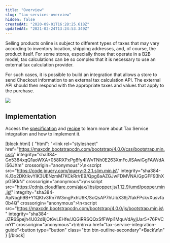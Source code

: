 ```yaml
---
title: "Overview"
slug: "tax-services-overview"
hidden: false
createdAt: "2020-09-01T16:28:25.618Z"
updatedAt: "2021-02-24T13:24:53.349Z"
---
```

Selling products online is subject to different types of taxes that may vary according to inventory location, shipping addresses, and, of course, the product itself. For some stores, especially those that operate in a  B2B model, tax calculations can be so complex that it is necessary to use an external tax calculation provider.

For such cases, it is possible to build an integration that allows a store to send Checkout information to an external tax calculation API. The external API should then respond with the appropriate taxes and values that apply to the purchase.

<img src="https://raw.githubusercontent.com/vtexdocs/dev-portal-content/main/images/tax-services-overview-0.svg"/>

## Implementation

Access the [specification](https://developers.vtex.com/docs/guides/tax-services-specification) and [recipe](https://developers.vtex.com/docs/guides/tax-services-recipe) to learn more about Tax Service integration and how to implement it.

[block:html]
{
  "html": "<link rel=\"stylesheet\" href=\"https://maxcdn.bootstrapcdn.com/bootstrap/4.0.0/css/bootstrap.min.css\" integrity=\"sha384-Gn5384xqQ1aoWXA+058RXPxPg6fy4IWvTNh0E263XmFcJlSAwiGgFAW/dAiS6JXm\" crossorigin=\"anonymous\">\n<script src=\"https://code.jquery.com/jquery-3.2.1.slim.min.js\" integrity=\"sha384-KJ3o2DKtIkvYIK3UENzmM7KCkRr/rE9/Qpg6aAZGJwFDMVNA/GpGFF93hXpG5KkN\" crossorigin=\"anonymous\"></script>\n<script src=\"https://cdnjs.cloudflare.com/ajax/libs/popper.js/1.12.9/umd/popper.min.js\" integrity=\"sha384-ApNbgh9B+Y1QKtv3Rn7W3mgPxhU9K/ScQsAP7hUibX39j7fakFPskvXusvfa0b4Q\" crossorigin=\"anonymous\"></script>\n<script src=\"https://maxcdn.bootstrapcdn.com/bootstrap/4.0.0/js/bootstrap.min.js\" integrity=\"sha384-JZR6Spejh4U02d8jOt6vLEHfe/JQGiRRSQQxSfFWpi1MquVdAyjUar5+76PVCmYl\" crossorigin=\"anonymous\"></script>\n\n\n<a href=\"tax-service-integration-guide\"<button type=\"button\" class=\"btn btn-outline-secondary\">Back</button></a>\n\n<style></style>"
}
[/block]
